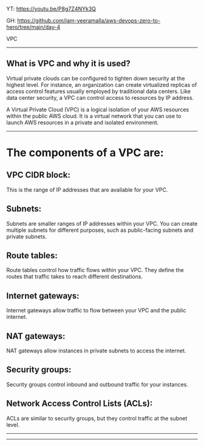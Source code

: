 YT: https://youtu.be/P8g7Z4NYk3Q

GH: https://github.com/iam-veeramalla/aws-devops-zero-to-hero/tree/main/day-4

VPC
___________________

What is VPC and why it is used?
---------------

Virtual private clouds can be configured to tighten down security at the highest level. 
For instance, an organization can create virtualized replicas of access control features usually employed by traditional 
data centers. Like data center security, a VPC can control access to resources by IP address.


A Virtual Private Cloud (VPC) is a logical isolation of your AWS resources within the public AWS cloud. It is a virtual network that you can use to launch AWS resources in a private and isolated environment.
________


The components of a VPC are:
============================

VPC CIDR block: 
--------------

This is the range of IP addresses that are available for your VPC.

Subnets:
---------

Subnets are smaller ranges of IP addresses within your VPC. You can create multiple subnets for different purposes, such as public-facing subnets and private subnets.

Route tables: 
-----------
Route tables control how traffic flows within your VPC. They define the routes that traffic takes to reach different destinations.

Internet gateways: 
-----------------
Internet gateways allow traffic to flow between your VPC and the public internet.

NAT gateways: 
------------
NAT gateways allow instances in private subnets to access the internet.

Security groups: 
-------------
Security groups control inbound and outbound traffic for your instances.

Network Access Control Lists (ACLs): 
-----------------------------------
ACLs are similar to security groups, but they control traffic at the subnet level.
____
_____

